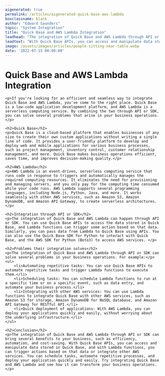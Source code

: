 ```yaml
---
aigenerated: true
permalink: /articles/aigenerated-quick-base-aws-lambda
boxclassname: black
author: "Edward Saunders"
topic: "System Integration"
title: "Quick Base and AWS Lambda Integration"
leadhead: "The integration of Quick Base and AWS Lambda through API or SDK can bring several benefits to your business, such as efficiency, automation, and cost-saving"
leadtext: "With Quick Base APIs, you can access and manipulate data stored in Quick Base, and with Lambda functions, you can trigger actions based on that data or integrate other AWS services. You can schedule tasks, automate repetitive processes, and deploy your application quickly and easily. Try integrating Quick Base and AWS Lambda and see how it can transform your business operations."
image: /assets/images/articles/people-sitting-near-table.webp
date: '2022-07-15 00:00:00'
---
```

<div class="arttext">
	<h1>Quick Base and AWS Lambda Integration</h1>

	<p>If you're looking for an efficient and seamless way to integrate Quick Base and AWS Lambda, you've come to the right place. Quick Base is a low-code application development platform, and AWS Lambda is a serverless computing service. By combining the two through API or SDK, you can solve several problems that arise in your business operations.</p>

	<h2>Quick Base</h2>
	<p>Quick Base is a cloud-based platform that enables businesses of any size to create their own custom applications without writing a single line of code. It provides a user-friendly platform to develop and deploy web and mobile applications for various business processes, such as project management, inventory control, customer relationship management, and more. Quick Base makes business operations efficient, saves time, and improves decision-making quality.</p>

	<h2>AWS Lambda</h2>
	<p>AWS Lambda is an event-driven, serverless computing service that runs code in response to triggers and automatically manages the required computing resources. It eliminates the need for provisioning and managing servers, and you only pay for the computing time consumed while your code runs. AWS Lambda supports several programming languages, including Node.js, Python, Java, and more. It works seamlessly with other AWS services, such as Amazon S3, Amazon DynamoDB, and Amazon API Gateway, to create serverless architectures.</p>

	<h2>Integration through API or SDK</h2>
	<p>The integration of Quick Base and AWS Lambda can happen through API or SDK. You can use Quick Base APIs to access the data stored in Quick Base, and Lambda functions can trigger some action based on that data. Similarly, you can pass data from Lambda to Quick Base using APIs. You can also use the Quick Base SDK for Python to interact with Quick Base, and the AWS SDK for Python (Boto3) to access AWS services. </p>

	<h2>Problems their integration solves</h2>
	<p>The integration of Quick Base and AWS Lambda through API or SDK can solve several problems in your business operations. For example:</p>
	<ul>
		<li>Automating repetitive tasks: You can use Quick Base APIs to automate repetitive tasks and trigger Lambda functions to execute them.</li>
		<li>Scheduling tasks: You can schedule Lambda functions to run at a specific time or on a specific event, such as data entry, and automate your business process.</li>
		<li>Integrating with other AWS services: You can use Lambda functions to integrate Quick Base with other AWS services, such as Amazon S3 for storage, Amazon DynamoDB for NoSQL database, and Amazon API Gateway for RESTful API.</li>
		<li>Quick deployment of applications: With AWS Lambda, you can deploy your applications quickly and easily, without worrying about the underlying infrastructure.</li>
	</ul>

	<h2>Conclusion</h2>
	<p>The integration of Quick Base and AWS Lambda through API or SDK can bring several benefits to your business, such as efficiency, automation, and cost-saving. With Quick Base APIs, you can access and manipulate data stored in Quick Base, and with Lambda functions, you can trigger actions based on that data or integrate other AWS services. You can schedule tasks, automate repetitive processes, and deploy your application quickly and easily. Try integrating Quick Base and AWS Lambda and see how it can transform your business operations.</p>

</div>